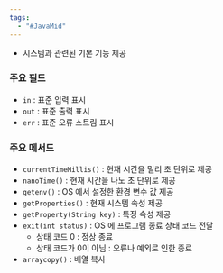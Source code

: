 ```yaml
---
tags:
  - "#JavaMid"
---
```


- 시스템과 관련된 기본 기능 제공

### 주요 필드
- `in` : 표준 입력 표시
- `out` : 표준 출력 표시
- `err` : 표준 오류 스트림 표시
### 주요 메서드
- `currentTimeMillis()` : 현재 시간을 밀리 초 단위로 제공
- `nanoTime()` : 현재 시간을 나노 초 단위로 제공
- `getenv()` : OS 에서 설정한 환경 변수 값 제공
- `getProperties()` : 현재 시스템 속성 제공
- `getProperty(String key)` : 특정 속성 제공
- `exit(int status)` : OS 에 프로그램 종료 상태 코드 전달
	- 상태 코드 0 : 정상 종료
	- 상태 코드가 0이 아님 : 오류나 예외로 인한 종료
- `arraycopy()` : 배열 복사